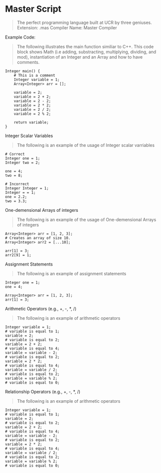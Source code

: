 # Master Script
> The perfect programming language built at UCR by three geniuses.
> Extension: .mas
> Compiler Name: Master Compiler


Example Code: 
> The following illustrates the main function similiar to C++. This code block shows Math (i.e adding, substracting, multiplying, dividing, and mod), instantiation of an Integer and an Array and how to have comments.
```
Integer main() {
    # This is a comment
    Integer variable = 1;
    Array<Integer> arr = [];

    variable = 2;
    variable = 2 + 2;
    variable = 2 - 2;
    variable = 2 * 2;
    variable = 2 / 2;
    variable = 2 % 2;

    return variable;
}
```

Integer Scalar Variables
> The following is an example of the usage of Integer scalar varriables

```
# Correct
Integer one = 1;
Integer two = 2;

one = 4;
two = 8;

# Incorrect
Integer Integer = 1;
Integer = = 1;
one = 2.2;
two = 3.3;
```


One-demensional Arrays of integers
> The following is an example of the usage of One-demensional Arrays of integers

```
Array<Integer> arr = [1, 2, 3];
# Creates an array of size 10.
Array<Integer> arr2 = [...10];

arr[1] = 3;
arr2[9] = 1;
```


Assignment Statements
> The following is an example of assignment statements
```
Integer one = 1;
one = 4;

Array<Integer> arr = [1, 2, 3];
arr[1] = 3;

```

Arithmetic Operators (e.g., +, -, *, /)
> The following is an example of arithmetic operators
```
Integer variable = 1;
# variable is equal to 1;
variable = 2;
# variable is equal to 2;
variable = 2 + 2;
# variable is equal to 4;
variable = variable - 2;
# variable is equal to 2;
variable = 2 * 2;
# variable is equal to 4;
variable = variable / 2;
# variable is equal to 2;
variable = variable % 2;
# variable is equal to 0;
```


Relationship Operators (e.g., +, -, *, /)
> The following is an example of arithmetic operators
```
Integer variable = 1;
# variable is equal to 1;
variable = 2;
# variable is equal to 2;
variable = 2 + 2;
# variable is equal to 4;
variable = variable - 2;
# variable is equal to 2;
variable = 2 * 2;
# variable is equal to 4;
variable = variable / 2;
# variable is equal to 2;
variable = variable % 2;
# variable is equal to 0;
```

